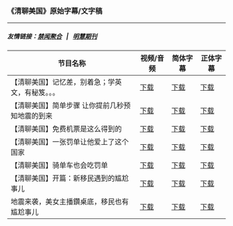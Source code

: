 ### 《清聊美国》原始字幕/文字稿
---
##### 友情链接：[禁闻聚合](https://github.com/gfw-breaker/banned-news) &nbsp;&nbsp;|&nbsp;&nbsp; [明慧期刊](https://github.com/gfw-breaker/mh-qikan) 
| 节目名称 | 视频/音频 | 简体字幕 | 正体字幕 |
|---|---|---|---|
| 【清聊美国】记忆差，别着急；学英文，有秘笈。。。 | [下载](https://y2mate.com/zh-cn/search/7pTPRa2Cuhg) | [下载](../channels/us-stories/_7pTPRa2Cuhg.srt?raw=true) | [下载](../channels/us-stories/_7pTPRa2Cuhg.tw.srt?raw=true) | 
| 【清聊美国】简单步骤 让你提前几秒预知地震的到来 | [下载](https://y2mate.com/zh-cn/search/U0JBLKusnnI) | [下载](../channels/us-stories/_U0JBLKusnnI.srt?raw=true) | [下载](../channels/us-stories/_U0JBLKusnnI.tw.srt?raw=true) | 
| 【清聊美国】免费机票是这么得到的 | [下载](https://y2mate.com/zh-cn/search/RfMo6TtlLkg) | [下载](../channels/us-stories/_RfMo6TtlLkg.srt?raw=true) | [下载](../channels/us-stories/_RfMo6TtlLkg.tw.srt?raw=true) | 
| 【清聊美国】一张罚单让他爱上了这个国家 | [下载](https://y2mate.com/zh-cn/search/NKkpS9vuYUk) | [下载](../channels/us-stories/_NKkpS9vuYUk.srt?raw=true) | [下载](../channels/us-stories/_NKkpS9vuYUk.tw.srt?raw=true) | 
| 【清聊美国】骑单车也会吃罚单 | [下载](https://y2mate.com/zh-cn/search/F2MF9dgUNTI) | [下载](../channels/us-stories/_F2MF9dgUNTI.srt?raw=true) | [下载](../channels/us-stories/_F2MF9dgUNTI.tw.srt?raw=true) | 
| 【清聊美国】开篇：新移民遇到的尴尬事儿 | [下载](https://y2mate.com/zh-cn/search/q3aOYj1R0kc) | [下载](../channels/us-stories/_q3aOYj1R0kc.srt?raw=true) | [下载](../channels/us-stories/_q3aOYj1R0kc.tw.srt?raw=true) | 
| 地震来袭，美女主播鑽桌底，移民也有尴尬事儿 | [下载](https://y2mate.com/zh-cn/search/d8QXUZHvX7g) | [下载](../channels/us-stories/_d8QXUZHvX7g.srt?raw=true) | [下载](../channels/us-stories/_d8QXUZHvX7g.tw.srt?raw=true) | 
